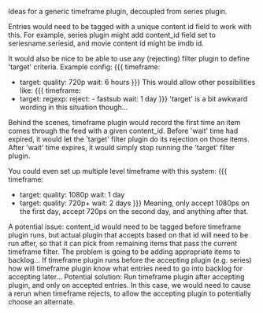 Ideas for a generic timeframe plugin, decoupled from series plugin.

Entries would need to be tagged with a unique content id field to work with this. For example, series plugin might add content_id field set to seriesname.seriesid, and movie content id might be imdb id.

It would also be nice to be able to use any (rejecting) filter plugin to define 'target' criteria. Example config:
{{{
timeframe:
- target:
    quality: 720p
  wait: 6 hours
}}}
This would allow other possibilities like:
{{{
timeframe:
- target:
    regexp:
      reject:
      - fastsub
  wait: 1 day
}}}
'target' is a bit awkward wording in this situation though...

Behind the scenes, timeframe plugin would record the first time an item comes through the feed with a given content_id. Before 'wait' time had expired, it would let the 'target' filter plugin do its rejection on those items. After 'wait' time expires, it would simply stop running the 'target' filter plugin.

You could even set up multiple level timeframe with this system:
{{{
timeframe:
- target:
    quality: 1080p
  wait: 1 day
- target:
    quality: 720p+
  wait: 2 days
}}}
Meaning, only accept 1080ps on the first day, accept 720ps on the second day, and anything after that.

A potential issue: content_id would need to be tagged before timeframe plugin runs, but actual plugin that accepts based on that id will need to be run after, so that it can pick from remaining items that pass the current timeframe filter. The problem is going to be adding appropriate items to backlog... If timeframe plugin runs before the accepting plugin (e.g. series) how will timeframe plugin know what entries need to go into backlog for accepting later... Potential solution: Run timeframe plugin after accepting plugin, and only on accepted entries. In this case, we would need to cause a rerun when timeframe rejects, to allow the accepting plugin to potentially choose an alternate.